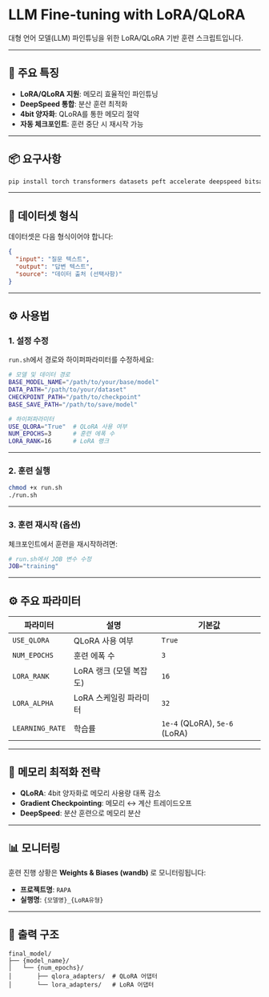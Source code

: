 # LLM Fine-tuning with LoRA/QLoRA

대형 언어 모델(LLM) 파인튜닝을 위한 LoRA/QLoRA 기반 훈련 스크립트입니다.

---

## 🔧 주요 특징

- **LoRA/QLoRA 지원**: 메모리 효율적인 파인튜닝
- **DeepSpeed 통합**: 분산 훈련 최적화  
- **4bit 양자화**: QLoRA를 통한 메모리 절약
- **자동 체크포인트**: 훈련 중단 시 재시작 가능

---

## 📦 요구사항

```bash
pip install torch transformers datasets peft accelerate deepspeed bitsandbytes wandb
```

---

## 📄 데이터셋 형식

데이터셋은 다음 형식이어야 합니다:

```json
{
  "input": "질문 텍스트",
  "output": "답변 텍스트", 
  "source": "데이터 출처 (선택사항)"
}
```

---

## ⚙️ 사용법

### 1. 설정 수정

`run.sh`에서 경로와 하이퍼파라미터를 수정하세요:

```bash
# 모델 및 데이터 경로
BASE_MODEL_NAME="/path/to/your/base/model"
DATA_PATH="/path/to/your/dataset"
CHECKPOINT_PATH="/path/to/checkpoint"
BASE_SAVE_PATH="/path/to/save/model"

# 하이퍼파라미터
USE_QLORA="True"  # QLoRA 사용 여부
NUM_EPOCHS=3      # 훈련 에폭 수
LORA_RANK=16      # LoRA 랭크
```

---

### 2. 훈련 실행

```bash
chmod +x run.sh
./run.sh
```

---

### 3. 훈련 재시작 (옵션)

체크포인트에서 훈련을 재시작하려면:

```bash
# run.sh에서 JOB 변수 수정
JOB="training"
```

---

## ⚙️ 주요 파라미터

| 파라미터        | 설명                           | 기본값                     |
|------------------|----------------------------------|-----------------------------|
| `USE_QLORA`      | QLoRA 사용 여부                  | `True`                      |
| `NUM_EPOCHS`     | 훈련 에폭 수                     | `3`                         |
| `LORA_RANK`      | LoRA 랭크 (모델 복잡도)         | `16`                        |
| `LORA_ALPHA`     | LoRA 스케일링 파라미터           | `32`                        |
| `LEARNING_RATE`  | 학습률                            | `1e-4` (QLoRA), `5e-6` (LoRA) |

---

## 🧠 메모리 최적화 전략

- **QLoRA**: 4bit 양자화로 메모리 사용량 대폭 감소  
- **Gradient Checkpointing**: 메모리 ↔ 계산 트레이드오프  
- **DeepSpeed**: 분산 훈련으로 메모리 분산  

---

## 📊 모니터링

훈련 진행 상황은 **Weights & Biases (wandb)** 로 모니터링됩니다:

- **프로젝트명**: `RAPA`  
- **실행명**: `{모델명}_{LoRA유형}`  

---

## 📁 출력 구조

```plaintext
final_model/
├── {model_name}/
│   └── {num_epochs}/
│       ├── qlora_adapters/  # QLoRA 어댑터
│       └── lora_adapters/   # LoRA 어댑터
```
